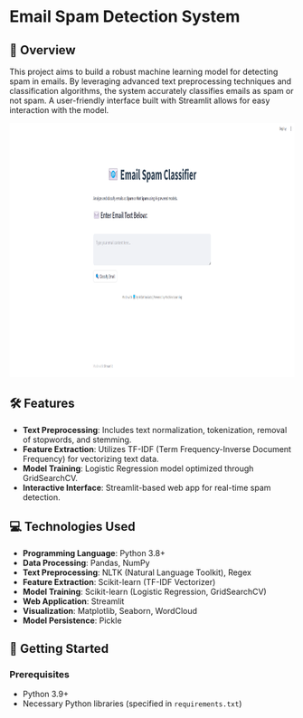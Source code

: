 # Email Spam Detection System

## 🚀 Overview

This project aims to build a robust machine learning model for detecting spam in emails. By leveraging advanced text preprocessing techniques and classification algorithms, the system accurately classifies emails as spam or not spam. A user-friendly interface built with Streamlit allows for easy interaction with the model.

<img src="images/email-spam.png" alt="spam-classification" width="850" height="450">  <!-- Add an image relevant to your project -->

## 🛠 Features

- **Text Preprocessing**: Includes text normalization, tokenization, removal of stopwords, and stemming.
- **Feature Extraction**: Utilizes TF-IDF (Term Frequency-Inverse Document Frequency) for vectorizing text data.
- **Model Training**: Logistic Regression model optimized through GridSearchCV.
- **Interactive Interface**: Streamlit-based web app for real-time spam detection.

## 💻 Technologies Used

- **Programming Language**: Python 3.8+
- **Data Processing**: Pandas, NumPy
- **Text Preprocessing**: NLTK (Natural Language Toolkit), Regex
- **Feature Extraction**: Scikit-learn (TF-IDF Vectorizer)
- **Model Training**: Scikit-learn (Logistic Regression, GridSearchCV)
- **Web Application**: Streamlit
- **Visualization**: Matplotlib, Seaborn, WordCloud
- **Model Persistence**: Pickle


## 🌟 Getting Started

### Prerequisites

- Python 3.9+
- Necessary Python libraries (specified in `requirements.txt`)
